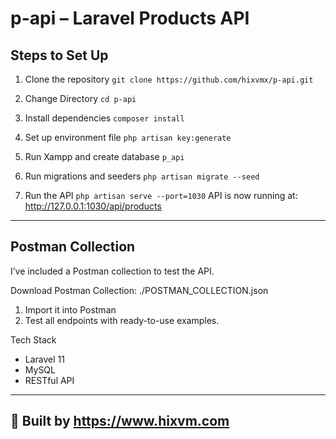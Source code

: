 # p-api – Laravel Products API

## Steps to Set Up
1. Clone the repository
   `git clone https://github.com/hixvmx/p-api.git`

2. Change Directory
   `cd p-api`

3. Install dependencies
   `composer install`

4. Set up environment file
   `php artisan key:generate`

5. Run Xampp and create database `p_api`

6. Run migrations and seeders
   `php artisan migrate --seed`

7. Run the API
   `php artisan serve --port=1030`
   API is now running at: http://127.0.0.1:1030/api/products


---


## Postman Collection
I’ve included a Postman collection to test the API.

Download Postman Collection: ./POSTMAN_COLLECTION.json

1. Import it into Postman
2. Test all endpoints with ready-to-use examples.

Tech Stack
- Laravel 11
- MySQL
- RESTful API


---

## 🚀 Built by **https://www.hixvm.com**